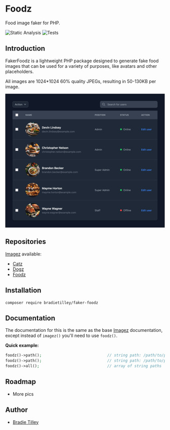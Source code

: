 # Foodz

Food image faker for PHP.

![Static Analysis](https://github.com/bradietilley/faker-foodz/actions/workflows/static.yml/badge.svg)
![Tests](https://github.com/bradietilley/faker-foodz/actions/workflows/tests.yml/badge.svg)


## Introduction

FakerFoodz is a lightweight PHP package designed to generate fake food images that can be used for a variety of purposes, like avatars and other placeholders.

All images are 1024*1024 60% quality JPEGs, resulting in 50-130KB per image.

![example](docs/example.png)


## Repositories

[Imagez](https://github.com/bradietilley/faker-imagez) available:

- [Catz](https://github.com/bradietilley/faker-catz)
- [Dogz](https://github.com/bradietilley/faker-dogz)
- [Foodz](https://github.com/bradietilley/faker-foodz)


## Installation

```
composer require bradietilley/faker-foodz
```


## Documentation

The documentation for this is the same as the base [Imagez](https://github.com/bradietilley/faker-imagez) documentation, except instead of `imagez()` you'll need to use `foodz()`.


**Quick example:**

```php
foodz()->path();                             // string path: /path/to/pics/food_0037.jpg
foodz()->path();                             // string path: /path/to/pics/food_0101.jpg
foodz()->all();                              // array of string paths
```


## Roadmap

- More pics

## Author

- [Bradie Tilley](https://github.com/bradietilley)

